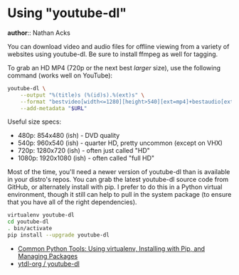 # Using "youtube-dl"

**author**:: Nathan Acks

You can download video and audio files for offline viewing from a variety of websites using youtube-dl. Be sure to install ffmpeg as well for tagging.

To grab an HD MP4 (720p or the next best *larger* size), use the following command (works well on YouTube):

```bash
youtube-dl \
	--output "%(title)s (%(id)s).%(ext)s" \
	--format "bestvideo[width<=1280][height>540][ext=mp4]+bestaudio[ext=m4a]/bestvideo[width<=1920][height>720][ext=mp4]+bestaudio[ext=m4a]/best[ext=mp4]/best" \
	--add-metadata "$URL"
```

Useful size specs:

* 480p: 854x480 (ish) - DVD quality
* 540p: 960x540 (ish) - quarter HD, pretty uncommon (except on VHX)
* 720p: 1280x720 (ish) - often just called "HD"
* 1080p: 1920x1080 (ish) - often called "full HD"

Most of the time, you'll need a newer version of youtube-dl than is available in your distro's repos. You can grab the latest youtube-dl source code from GitHub, or alternately install with pip. I prefer to do this in a Python virtual environment, though it still can help to pull in the system package (to ensure that you have all of the right dependencies).

```bash
virtualenv youtube-dl
cd youtube-dl
. bin/activate
pip install --upgrade youtube-dl
```

* [Common Python Tools: Using virtualenv, Installing with Pip, and Managing Packages](https://www.digitalocean.com/community/tutorials/common-python-tools-using-virtualenv-installing-with-pip-and-managing-packages)
* [ytdl-org / youtube-dl](https://github.com/ytdl-org/youtube-dl)
